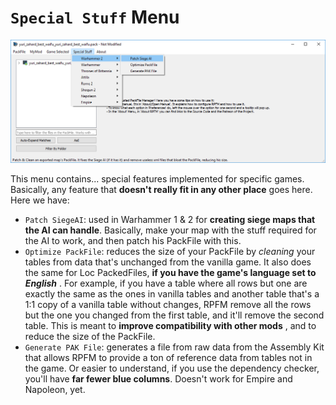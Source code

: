 # `Special Stuff` Menu

![Because you are S.P.E.C.I.A.L!](./../images/image10.png)

This menu contains... special features implemented for specific games. Basically, any feature that **doesn't really fit in any other place** goes here. Here we have:
- `Patch SiegeAI`: used in Warhammer 1 & 2 for **creating siege maps that the AI can handle**. Basically, make your map with the stuff required for the AI to work, and then patch his PackFile with this.
- `Optimize PackFile`: reduces the size of your PackFile by *cleaning* your tables from data that's unchanged from the vanilla game. It also does the same for Loc PackedFiles, **if you have the game's language set to *English*** . For example, if you have a table where all rows but one are exactly the same as the ones in vanilla tables and another table that's a 1:1 copy of a vanilla table without changes, RPFM remove all the rows but the one you changed from the first table, and it'll remove the second table. This is meant to **improve compatibility with other mods** , and to reduce the size of the PackFile.
- `Generate PAK File`: generates a file from raw data from the Assembly Kit that allows RPFM to provide a ton of reference data from tables not in the game. Or easier to understand, if you use the dependency checker, you'll have **far fewer blue columns**. Doesn't work for Empire and Napoleon, yet.
